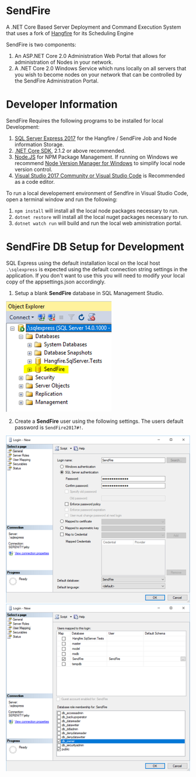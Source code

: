 # SendFire
A .NET Core Based Server Deployment and Command Execution System that uses a fork of [Hangfire](http://github.com/HangfireIO/Hangfire) for its Scheduling Engine

SendFire is two components:
1. An ASP.NET Core 2.0 Administration Web Portal that allows for administration of Nodes in your network.
2. A .NET Core 2.0 Windows Service which runs locally on all servers that you wish to become nodes on your network that can be controlled by the SendFire Administration Portal.

Developer Information
=====================
SendFire Requires the following programs to be installed for local Development:
1. [SQL Server Express 2017](https://www.microsoft.com/en-us/sql-server/sql-server-editions-express) for the Hangfire / SendFire Job and Node information Storage.
2. [.NET Core SDK](https://www.microsoft.com/net/download/windows), 2.1.2 or above recommended.
3. [Node.JS](https://nodejs.org/en/) for NPM Package Management. If running on Windows we recommend [Node Version Manager for Windows](https://github.com/coreybutler/nvm-windows/releases) to simplify local node version control.
3. [Visual Studio 2017 Community or Visual Studio Code](https://www.visualstudio.com/) is Recommended as a code editor.

To run a local developement environment of Sendfire in Visual Studio Code, open a terminal window and run the following:
1. `npm install` will install all the local node packages necessary to run.
2. `dotnet restore` will install all the local nuget packages necessary to run.
3. `dotnet watch run` will build and run the local web aministration portal.

SendFire DB Setup for Development
=================================
SQL Express using the default installation local on the local host `.\sqlexpress` is expected using the default connection string settings in the application. If you don't want to use this you will need to modify your local copy of the appsettings.json accordingly.

1. Setup a blank **SendFire** database in SQL Management Studio.

![SendFire DB in SQL Management Studio](./SendFire.Docs/images/1-CreateBlankSendFireDBSQLExpress.PNG)

2. Create a **SendFire** user using the following settings. The users default password is `SendFire2017#!`.

![SendFire User Settings](./SendFire.Docs/images/2-SetupSQLExpressUser.PNG)
![SendFire User DB Access](./SendFire.Docs/images/3-SetupSQLExpressDBAccess.PNG)

